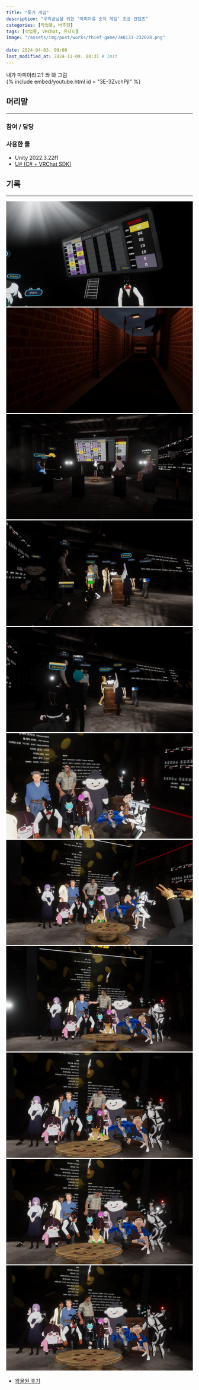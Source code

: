 ```yaml
---
title: "돚거 게임"
description: "우왁굳님을 위한 '마피아류 숫자 게임' 조공 컨텐츠"
categories: [작업물, 버추얼]
tags: [작업물, VRChat, 유니티]
image: "/assets/img/post/works/thief-game/240131-232028.png"

date: 2024-04-03. 00:00
last_modified_at: 2024-11-09. 08:31 # Init
---
```


내가 마피아라고? 쏴 봐 그럼  
{% include embed/youtube.html id = "3E-3ZvchPjI" %}

## 머리말

---

### 참여 / 담당

### 사용한 툴

- Unity 2022.3.22f1
- [U# (C# + VRChat SDK)](https://udonsharp.docs.vrchat.com/)

## 기록

---

![231130-212639](/assets/img/post/works/thief-game/231130-212639.png)
![231216-222805](/assets/img/post/works/thief-game/231216-222805.png)
![240131-232028](/assets/img/post/works/thief-game/240131-232028.png)
![240403-234314](/assets/img/post/works/thief-game/240403-234314.png)
![240403-234316](/assets/img/post/works/thief-game/240403-234316.png)
![240403-234458](/assets/img/post/works/thief-game/240403-234458.png)
![240403-234459](/assets/img/post/works/thief-game/240403-234459.png)
![240403-234502](/assets/img/post/works/thief-game/240403-234502.png)
![240403-234504](/assets/img/post/works/thief-game/240403-234504.png)
![240403-234506](/assets/img/post/works/thief-game/240403-234506.png)
![240403-234510](/assets/img/post/works/thief-game/240403-234510.png)

- [왁물원 후기](https://cafe.naver.com/steamindiegame/15824783)
